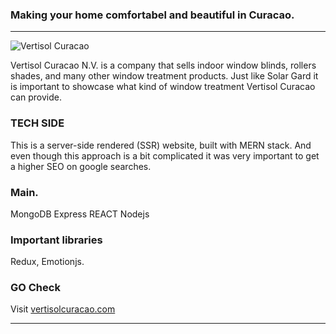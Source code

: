 


### Making your home comfortabel and beautiful in Curacao.

---

![Vertisol Curacao](https://vertisolsolargard.s3.amazonaws.com/Posters/vertisol_poster_2.jpg)




Vertisol Curacao N.V. is a company that sells indoor window blinds, rollers shades, and many other window treatment products. Just like Solar Gard it is important to showcase what kind of window treatment Vertisol Curacao can provide.


### TECH SIDE
This is a server-side rendered (SSR) website, built with MERN stack. And even though this approach is a bit complicated it was very important to get a higher SEO on google searches.

### Main.
MongoDB Express REACT Nodejs 

### Important libraries
Redux, Emotionjs.


### GO Check
Visit  [vertisolcuracao.com](https://vertisolcuracao.com/)


---